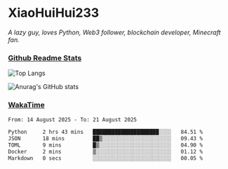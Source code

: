 # XiaoHuiHui233

*A lazy guy, loves Python, Web3 follower, blockchain developer, Minecraft fan.*

### [Github Readme Stats](https://github.com/anuraghazra/github-readme-stats)

![Top Langs](https://github-readme-stats.vercel.app/api/top-langs/?username=XiaoHuiHui233&layout=compact&theme=github_dark)

![Anurag's GitHub stats](https://github-readme-stats.vercel.app/api?username=XiaoHuiHui233&show_icons=true&theme=github_dark)

### [WakaTime](https://wakatime.com)

<!--START_SECTION:waka-->

```txt
From: 14 August 2025 - To: 21 August 2025

Python     2 hrs 43 mins   █████████████████████░░░░   84.51 %
JSON       18 mins         ██▒░░░░░░░░░░░░░░░░░░░░░░   09.43 %
TOML       9 mins          █▒░░░░░░░░░░░░░░░░░░░░░░░   04.90 %
Docker     2 mins          ▒░░░░░░░░░░░░░░░░░░░░░░░░   01.12 %
Markdown   0 secs          ░░░░░░░░░░░░░░░░░░░░░░░░░   00.05 %
```

<!--END_SECTION:waka-->
